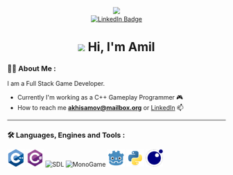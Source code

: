 <div id="header" align="center">
  <img src="https://media.giphy.com/media/1337mjZhdNJWSY/giphy.gif" width="200"/>
  <div id="links">
  <a href="https://www.linkedin.com/in/akhisamov/">
    <img src="https://img.shields.io/badge/LinkedIn-blue?style=for-the-badge&logo=linkedin&logoColor=white" alt="LinkedIn Badge"/>
  </a>
  </div>
  <h1>
    <img src="https://media.giphy.com/media/hvRJCLFzcasrR4ia7z/giphy.gif" width="30px"/> Hi, I'm Amil
  </h1>
</div>

### :man_technologist: About Me :

I am a Full Stack Game Developer.

- Currently I'm working as a C++ Gameplay Programmer :video_game:
- How to reach me **akhisamov@mailbox.org** or [LinkedIn](https://www.linkedin.com/in/akhisamov/) :mailbox:

---

### :hammer_and_wrench: Languages, Engines and Tools :

<div>
  <img src="https://raw.githubusercontent.com/devicons/devicon/master/icons/cplusplus/cplusplus-original.svg" title="C++" alt="C++" width="40" height="40"/>
  <img src="https://raw.githubusercontent.com/devicons/devicon/master/icons/csharp/csharp-original.svg" title="C#" alt="C#" width="40" height="40"/>
  <img src="https://upload.wikimedia.org/wikipedia/commons/1/16/Simple_DirectMedia_Layer%2C_Logo.svg" title="SDL" alt="SDL" height="40"/>
  <img src="https://upload.wikimedia.org/wikipedia/commons/e/e6/MonoGame_Logo.svg" title="MonoGame" alt="MonoGame" height="40"/>
  <img src="https://raw.githubusercontent.com/devicons/devicon/master/icons/godot/godot-original.svg" title="Godot" alt="Godot" width="40" height="40"/>
  <img src="https://raw.githubusercontent.com/devicons/devicon/master/icons/python/python-original.svg" title="Python" alt="Python" width="40" height="40"/>
  <img src="https://raw.githubusercontent.com/devicons/devicon/master/icons/lua/lua-original.svg" title="Lua" alt="Lua" width="40" height="40"/>
</div>
